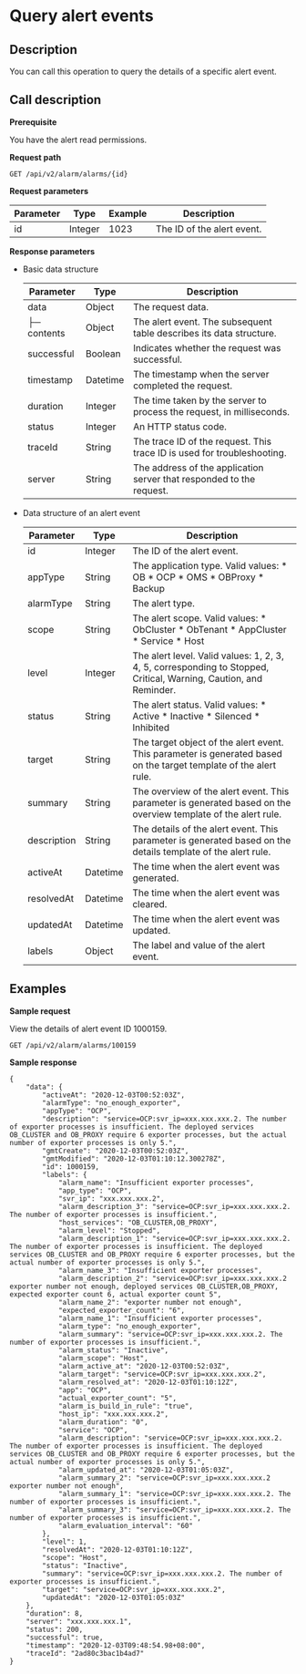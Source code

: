 Query alert events
=======================================



**Description**
------------------------------------

You can call this operation to query the details of a specific alert event.

**Call description**
-----------------------------------------

**Prerequisite**

You have the alert read permissions.

**Request path**

`GET /api/v2/alarm/alarms/{id}`

**Request parameters**


| Parameter |  Type   | Example |        Description         |
|-----------|---------|---------|----------------------------|
| id        | Integer | 1023    | The ID of the alert event. |



**Response parameters**

* Basic data structure



  |  Parameter  |   Type   |                               Description                               |
  |-------------|----------|-------------------------------------------------------------------------|
  | data        | Object   | The request data.                                                       |
  | ├─ contents | Object   | The alert event. The subsequent table describes its data structure.     |
  | successful  | Boolean  | Indicates whether the request was successful.                           |
  | timestamp   | Datetime | The timestamp when the server completed the request.                    |
  | duration    | Integer  | The time taken by the server to process the request, in milliseconds.   |
  | status      | Integer  | An HTTP status code.                                                    |
  | traceId     | String   | The trace ID of the request. This trace ID is used for troubleshooting. |
  | server      | String   | The address of the application server that responded to the request.    |



* Data structure of an alert event



  |  Parameter  |   Type   |                                                                                                                                             Description                                                                                                                                              |
  |-------------|----------|------------------------------------------------------------------------------------------------------------------------------------------------------------------------------------------------------------------------------------------------------------------------------------------------------|
  | id          | Integer  | The ID of the alert event.                                                                                                                                                                                                                                                                           |
  | appType     | String   | The application type. Valid values: * OB   * OCP   * OMS   * OBProxy   * Backup                |
  | alarmType   | String   | The alert type.                                                                                                                                                                                                                                                                                      |
  | scope       | String   | The alert scope. Valid values: * ObCluster   * ObTenant   * AppCluster   * Service   * Host    |
  | level       | Integer  | The alert level. Valid values: 1, 2, 3, 4, 5, corresponding to Stopped, Critical, Warning, Caution, and Reminder.                                                                                                                                                                                    |
  | status      | String   | The alert status. Valid values: * Active   * Inactive   * Silenced   * Inhibited                                                |
  | target      | String   | The target object of the alert event. This parameter is generated based on the target template of the alert rule.                                                                                                                                                                                    |
  | summary     | String   | The overview of the alert event. This parameter is generated based on the overview template of the alert rule.                                                                                                                                                                                       |
  | description | String   | The details of the alert event. This parameter is generated based on the details template of the alert rule.                                                                                                                                                                                         |
  | activeAt    | Datetime | The time when the alert event was generated.                                                                                                                                                                                                                                                         |
  | resolvedAt  | Datetime | The time when the alert event was cleared.                                                                                                                                                                                                                                                           |
  | updatedAt   | Datetime | The time when the alert event was updated.                                                                                                                                                                                                                                                           |
  | labels      | Object   | The label and value of the alert event.                                                                                                                                                                                                                                                              |






**Examples**
---------------------------------

**Sample request**

View the details of alert event ID 1000159.

```code
GET /api/v2/alarm/alarms/100159
```



**Sample response**

```code
{
    "data": {
        "activeAt": "2020-12-03T00:52:03Z",
        "alarmType": "no_enough_exporter",
        "appType": "OCP",
        "description": "service=OCP:svr_ip=xxx.xxx.xxx.2. The number of exporter processes is insufficient. The deployed services OB_CLUSTER and OB_PROXY require 6 exporter processes, but the actual number of exporter processes is only 5.",
        "gmtCreate": "2020-12-03T00:52:03Z",
        "gmtModified": "2020-12-03T01:10:12.300278Z",
        "id": 1000159,
        "labels": {
            "alarm_name": "Insufficient exporter processes",
            "app_type": "OCP",
            "svr_ip": "xxx.xxx.xxx.2",
            "alarm_description_3": "service=OCP:svr_ip=xxx.xxx.xxx.2. The number of exporter processes is insufficient.",
            "host_services": "OB_CLUSTER,OB_PROXY",
            "alarm_level": "Stopped",
            "alarm_description_1": "service=OCP:svr_ip=xxx.xxx.xxx.2. The number of exporter processes is insufficient. The deployed services OB_CLUSTER and OB_PROXY require 6 exporter processes, but the actual number of exporter processes is only 5.",
            "alarm_name_3": "Insufficient exporter processes",
            "alarm_description_2": "service=OCP:svr_ip=xxx.xxx.xxx.2 exporter number not enough, deployed services OB_CLUSTER,OB_PROXY,  expected exporter count 6, actual exporter count 5",
            "alarm_name_2": "exporter number not enough",
            "expected_exporter_count": "6",
            "alarm_name_1": "Insufficient exporter processes",
            "alarm_type": "no_enough_exporter",
            "alarm_summary": "service=OCP:svr_ip=xxx.xxx.xxx.2. The number of exporter processes is insufficient.",
            "alarm_status": "Inactive",
            "alarm_scope": "Host",
            "alarm_active_at": "2020-12-03T00:52:03Z",
            "alarm_target": "service=OCP:svr_ip=xxx.xxx.xxx.2",
            "alarm_resolved_at": "2020-12-03T01:10:12Z",
            "app": "OCP",
            "actual_exporter_count": "5",
            "alarm_is_build_in_rule": "true",
            "host_ip": "xxx.xxx.xxx.2",
            "alarm_duration": "0",
            "service": "OCP",
            "alarm_description": "service=OCP:svr_ip=xxx.xxx.xxx.2. The number of exporter processes is insufficient. The deployed services OB_CLUSTER and OB_PROXY require 6 exporter processes, but the actual number of exporter processes is only 5.",
            "alarm_updated_at": "2020-12-03T01:05:03Z",
            "alarm_summary_2": "service=OCP:svr_ip=xxx.xxx.xxx.2 exporter number not enough",
            "alarm_summary_1": "service=OCP:svr_ip=xxx.xxx.xxx.2. The number of exporter processes is insufficient.",
            "alarm_summary_3": "service=OCP:svr_ip=xxx.xxx.xxx.2. The number of exporter processes is insufficient.",
            "alarm_evaluation_interval": "60"
        },
        "level": 1,
        "resolvedAt": "2020-12-03T01:10:12Z",
        "scope": "Host",
        "status": "Inactive",
        "summary": "service=OCP:svr_ip=xxx.xxx.xxx.2. The number of exporter processes is insufficient.",
        "target": "service=OCP:svr_ip=xxx.xxx.xxx.2",
        "updatedAt": "2020-12-03T01:05:03Z"
    },
    "duration": 8,
    "server": "xxx.xxx.xxx.1",
    "status": 200,
    "successful": true,
    "timestamp": "2020-12-03T09:48:54.98+08:00",
    "traceId": "2ad80c3bac1b4ad7"
}
```
